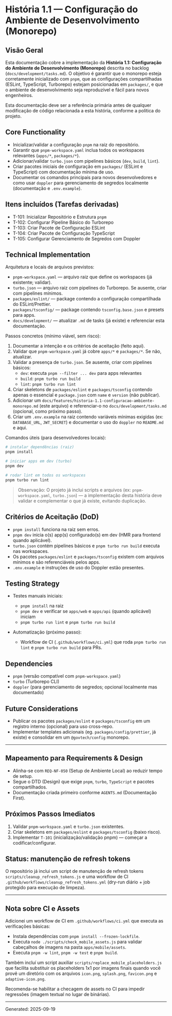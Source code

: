 # História 1.1 — Configuração do Ambiente de Desenvolvimento (Monorepo)

## Visão Geral

Esta documentação cobre a implementação da **História 1.1: Configuração do Ambiente de Desenvolvimento (Monorepo)**
descrita no backlog (`docs/development/tasks.md`). O objetivo é garantir que o monorepo esteja corretamente inicializado
com `pnpm`, que as configurações compartilhadas (ESLint, TypeScript, Turborepo) estejam posicionadas em `packages/`, e
que o ambiente de desenvolvimento seja reproduzível e fácil para novos engenheiros.

Esta documentação deve ser a referência primária antes de qualquer modificação de código relacionada a esta história,
conforme a política do projeto.

## Core Functionality

- Inicializar/validar a configuração `pnpm` na raiz do repositório.
- Garantir que `pnpm-workspace.yaml` inclua todos os workspaces relevantes (`apps/*`, `packages/*`).
- Adicionar/validar `turbo.json` com pipelines básicos (`dev`, `build`, `lint`).
- Criar pacotes iniciais de configuração em `packages/` (ESLint e TypeScript) com documentação mínima de uso.
- Documentar os comandos principais para novos desenvolvedores e como usar `doppler` para gerenciamento de segredos
  localmente (documentação e `.env.example`).

## Itens incluídos (Tarefas derivadas)

- T-101: Inicializar Repositório e Estrutura `pnpm`
- T-102: Configurar Pipeline Básico do Turborepo
- T-103: Criar Pacote de Configuração ESLint
- T-104: Criar Pacote de Configuração TypeScript
- T-105: Configurar Gerenciamento de Segredos com Doppler

## Technical Implementation

Arquitetura e locais de arquivos previstos:

- `pnpm-workspace.yaml` — arquivo raiz que define os workspaces (já existente; validar).
- `turbo.json` — arquivo raiz com pipelines do Turborepo. Se ausente, criar com pipelines mínimos.
- `packages/eslint/` — package contendo a configuração compartilhada do ESLint/Prettier.
- `packages/tsconfig/` — package contendo `tsconfig.base.json` e presets para apps.
- `docs/development/` — atualizar `.md` de tasks (já existe) e referenciar esta documentação.

Passos concretos (mínimo viável, sem risco):

1. Documentar a intenção e os critérios de aceitação (feito aqui).
2. Validar que `pnpm-workspace.yaml` já cobre `apps/*` e `packages/*`. Se não, atualizar.
3. Validar a presença de `turbo.json`. Se ausente, criar com pipelines básicos:
   - `dev`: executa `pnpm --filter ... dev` para apps relevantes
   - `build`: `pnpm turbo run build`
   - `lint`: `pnpm turbo run lint`
4. Criar skeletons de `packages/eslint` e `packages/tsconfig` contendo apenas o essencial e `package.json` com `name` e
   `version` (não publicar).
5. Adicionar um `docs/features/historia-1.1-configuracao-ambiente-monorepo.md` (este arquivo) e referenciar-o no
   `docs/development/tasks.md` (opcional, como próximo passo).
6. Criar um `.env.example` na raiz contendo variáveis mínimas exigidas (ex: `DATABASE_URL`, `JWT_SECRET`) e documentar o
   uso do `doppler` no `README.md` e aqui.

Comandos úteis (para desenvolvedores locais):

```bash
# instalar dependências (raiz)
pnpm install

# iniciar apps em dev (turbo)
pnpm dev

# rodar lint em todos os workspaces
pnpm turbo run lint
```

> Observação: O projeto já inclui scripts e arquivos (ex: `pnpm-workspace.yaml`, `turbo.json`) — a implementação desta
> história deve validar e complementar o que já existe, evitando duplicação.

## Critérios de Aceitação (DoD)

- `pnpm install` funciona na raiz sem erros.
- `pnpm dev` inicia o(s) app(s) configurado(s) em dev (HMR para frontend quando aplicável).
- `turbo.json` contém pipelines básicos e `pnpm turbo run build` executa nas workspaces.
- Os pacotes `packages/eslint` e `packages/tsconfig` existem com arquivos mínimos e são referenciáveis pelos apps.
- `.env.example` e instruções de uso do Doppler estão presentes.

## Testing Strategy

- Testes manuais iniciais:
  - `pnpm install` na raiz
  - `pnpm dev` e verificar se `apps/web` e `apps/api` (quando aplicável) iniciam
  - `pnpm turbo run lint` e `pnpm turbo run build`

- Automatização (próximo passo):
  - Workflow de CI (`.github/workflows/ci.yml`) que roda `pnpm turbo run lint` e `pnpm turbo run build` para PRs.

## Dependencies

- `pnpm` (versão compatível com `pnpm-workspace.yaml`)
- `turbo` (Turborepo CLI)
- `doppler` (para gerenciamento de segredos; opcional localmente mas documentado)

## Future Considerations

- Publicar os pacotes `packages/eslint` e `packages/tsconfig` em um registro interno (opcional) para uso cross-repo.
- Implementar templates adicionais (eg. `packages/config/prettier`, já existe) e consolidar em um `@govtech/config`
  monorepo.

---

## Mapeamento para Requirements & Design

- Alinha-se com `REQ-NF-050` (Setup de Ambiente Local) ao reduzir tempo de setup.
- Segue o DTD (Design) que exige `pnpm`, `turbo`, `TypeScript` e pacotes compartilhados.
- Documentação criada primeiro conforme `AGENTS.md` (Documentação First).

## Próximos Passos Imediatos

1. Validar `pnpm-workspace.yaml` e `turbo.json` existentes.
2. Criar skeletons em `packages/eslint` e `packages/tsconfig` (baixo risco).
3. Implementar `T-101` (inicialização/validação pnpm) — começar a codificar/configurar.

## Status: manutenção de refresh tokens

O repositório já inclui um script de manutenção de refresh tokens `scripts/cleanup_refresh_tokens.js` e uma workflow de
CI `.github/workflows/cleanup_refresh_tokens.yml` (dry-run diário + job protegido para execução de limpeza).

---

## Nota sobre CI e Assets

Adicionei um workflow de CI em `.github/workflows/ci.yml` que executa as verificações básicas:

- Instala dependências com `pnpm install --frozen-lockfile`.
- Executa `node ./scripts/check_mobile_assets.js` para validar cabeçalhos de imagens na pasta `apps/mobile/assets`.
- Executa `pnpm -w lint`, `pnpm -w test` e `pnpm build`.

Também incluí um script auxiliar `scripts/replace_mobile_placeholders.js` que facilita substituir os placeholders 1x1
por imagens finais quando você provê um diretório com os arquivos `icon.png`, `splash.png`, `favicon.png` e
`adaptive-icon.png`.

Recomenda-se habilitar a checagem de assets no CI para impedir regressões (imagem textual no lugar de binárias).

---

Generated: 2025-09-19
